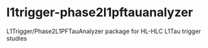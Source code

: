# l1trigger-phase2l1pftauanalyzer
L1Trigger/Phase2L1PFTauAnalyzer package for HL-HLC L1Tau trigger studies 
